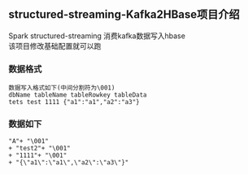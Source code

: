 ## structured-streaming-Kafka2HBase项目介绍  
Spark structured-streaming 消费kafka数据写入hbase<br />
该项目修改基础配置就可以跑<br />

### 数据格式

```
数据写入格式如下(中间分割符为\001)
dbName tableName tableRowkey tableData
tets test 1111 {"a1":"a1","a2":"a3"}
```

### 数据如下
``` 
"A"+ "\001"
+ "test2"+ "\001"
+ "1111"+ "\001"
+ "{\"a1\":\"a1\",\"a2\":\"a3\"}"
```

